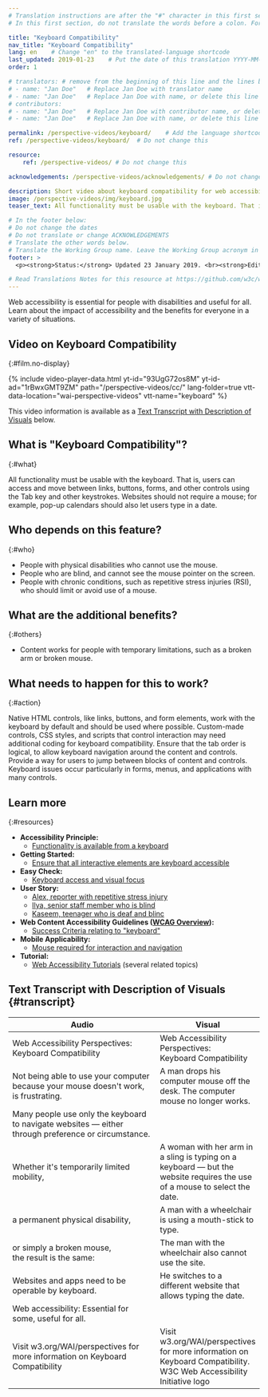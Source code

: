 ```yaml
---
# Translation instructions are after the "#" character in this first section. They are comments that do not show up in the web page. You do not need to translate the instructions after "#".
# In this first section, do not translate the words before a colon. For example, do not translate "title:". Do translate the text after "title:"

title: "Keyboard Compatibility"
nav_title: "Keyboard Compatibility"
lang: en    # Change "en" to the translated-language shortcode
last_updated: 2019-01-23    # Put the date of this translation YYYY-MM-DD (with month in the middle)
order: 1

# translators: # remove from the beginning of this line and the lines below: "# " (the hash sign and the space)
# - name: "Jan Doe"   # Replace Jan Doe with translator name
# - name: "Jan Doe"   # Replace Jan Doe with name, or delete this line if not multiple translators
# contributors:
# - name: "Jan Doe"   # Replace Jan Doe with contributor name, or delete this line if none
# - name: "Jan Doe"   # Replace Jan Doe with name, or delete this line if not multiple contributors

permalink: /perspective-videos/keyboard/    # Add the language shortcode to the end, with no slash at the end. For example /path/to/file/fr
ref: /perspective-videos/keyboard/  # Do not change this

resource:
    ref: /perspective-videos/ # Do not change this

acknowledgements: /perspective-videos/acknowledgements/ # Do not change this

description: Short video about keyboard compatibility for web accessibility - what is it, who depends on it, and what needs to happen to make it work.
image: /perspective-videos/img/keyboard.jpg
teaser_text: All functionality must be usable with the keyboard. That is, users can access links, buttons, forms, and other controls using the Tab key and other keystrokes. Websites should not require a mouse. Keyboard accessibility is essential for people with disabilities and benefits everyone in a variety of situations.

# In the footer below:
# Do not change the dates
# Do not translate or change ACKNOWLEDGEMENTS
# Translate the other words below.
# Translate the Working Group name. Leave the Working Group acronym in English.
footer: >
  <p><strong>Status:</strong> Updated 23 January 2019. <br><strong>Editor and project lead:</strong> <a href="https://www.w3.org/People/shadi">Shadi Abou-Zahra</a>. Developed by the <a href="https://www.w3.org/WAI/EO/">Education and Outreach Working Group (EOWG)</a> with support from the <a href="https://www.w3.org/WAI/DEV/">WAI-DEV project</a>, co-funded by the European Commission. Updated with support from the Ford Foundation. ACKNOWLEDGEMENTS.</p>

# Read Translations Notes for this resource at https://github.com/w3c/wai-perspective-videos#readme
---
```


Web accessibility is essential for people with disabilities and useful
for all. Learn about the impact of accessibility and the benefits for
everyone in a variety of situations.

## Video on Keyboard Compatibility
{:#film.no-display}

{% include video-player-data.html
    yt-id="93UgG72os8M"
    yt-id-ad="1rBwxGMT9ZM"
    path="/perspective-videos/cc/"
    lang-folder=true
    vtt-data-location="wai-perspective-videos"
    vtt-name="keyboard"
%}

This video information is available as a [Text Transcript with Description of Visuals](#transcript) below.

## What is "Keyboard Compatibility"?
{:#what}

All functionality must be usable with the keyboard. That is, users can access and move between links, buttons, forms, and other controls using the Tab key and other keystrokes. Websites should not require a mouse; for example, pop-up calendars should also let users type in a date.

## Who depends on this feature?
{:#who}

-   People with physical disabilities who cannot use the mouse.
-   People who are blind, and cannot see the mouse pointer on the screen.
-   People with chronic conditions, such as repetitive stress injuries (RSI), who should limit or avoid use of a mouse.

## What are the additional benefits?
{:#others}

-   Content works for people with temporary limitations, such as a broken arm or broken mouse.

## What needs to happen for this to work?
{:#action}

Native HTML controls, like links, buttons, and form elements, work with the keyboard by default and should be used where possible. Custom-made controls, CSS styles, and scripts that control interaction may need additional coding for keyboard compatibility. Ensure that the tab order is logical, to allow keyboard navigation around the content and controls. Provide a way for users to jump between blocks of content and controls. Keyboard issues occur particularly in forms, menus, and applications with many controls.

## Learn more
{:#resources}

-   **Accessibility Principle:**
    -   [Functionality is available from a keyboard](/fundamentals/accessibility-principles/#keyboard)
-   **Getting Started:**
    -   [Ensure that all interactive elements are keyboard accessible](/tips/developing/#ensure-that-all-interactive-elements-are-keyboard-accessible)
-   **Easy Check:**
    -   [Keyboard access and visual focus](/test-evaluate/preliminary/#interaction)
-   **User Story:**
    -   [Alex, reporter with repetitive stress injury](/people-use-web/user-stories/#reporter)
    -   [Ilya, senior staff member who is blind](/people-use-web/user-stories/#accountant)
    -   [Kaseem, teenager who is deaf and blinc](/people-use-web/user-stories/#teenager)
-   **Web Content Accessibility Guidelines ([WCAG
    Overview](/standards-guidelines/wcag/)):**
    -   [Success Criteria relating to
        "keyboard"](https://www.w3.org/WAI/WCAG21/quickref/?tags=keyboard)
-   **Mobile Applicability:**
    -   [Mouse required for interaction and
        navigation](/standards-guidelines/shared-experiences/#mouse)
-   **Tutorial:**
    -   [Web Accessibility Tutorials](https://www.w3.org/WAI/tutorials/)
        (several related topics)

## Text Transcript with Description of Visuals {#transcript}

<table>
  <thead>
    <tr>
      <th width="65%">Audio</th>
      <th>Visual</th>
    </tr>
  </thead>
  <tbody>
    <tr>
      <td>Web Accessibility Perspectives: Keyboard Compatibility</td>
      <td>Web Accessibility Perspectives:<br>
        Keyboard Compatibility</td>
    </tr>
    <tr>
      <td>Not being able to use your computer because your mouse doesn't work, is frustrating.</td>
      <td>A man drops his computer mouse off the desk. The computer mouse no longer works.</td>
    </tr>
    <tr>
      <td>Many people use only the keyboard to navigate websites &mdash; either through preference or circumstance.<br></td>
      <td>&nbsp;</td>
    </tr>
    <tr>
      <td>Whether it's temporarily limited mobility,</td>
      <td>A woman with her arm in a sling is typing on a keyboard &mdash; but the website requires the use of a mouse to select the date.</td>
    </tr>
    <tr>
      <td>a permanent physical disability,</td>
      <td>A man with a wheelchair is using a mouth-stick to type.</td>
    </tr>
    <tr>
      <td>or simply a broken mouse,<br>
        the result is the same:</td>
      <td>The man with the wheelchair also cannot use the site.</td>
    </tr>
    <tr>
      <td>Websites and apps need to be operable by keyboard.</td>
      <td>He switches to a different website that allows typing the date.</td>
    </tr>
    <tr>
      <td>Web accessibility: Essential for some, useful for all.</td>
      <td>&nbsp;</td>
    </tr>
    <tr>
      <td>Visit w3.org/WAI/perspectives for more information on Keyboard Compatibility</td>
      <td>Visit<br>
        w3.org/WAI/perspectives<br>
        for more information on<br>
        Keyboard Compatibility.<br>
        W3C Web Accessibility Initiative logo</td>
    </tr>
  </tbody>
</table>
